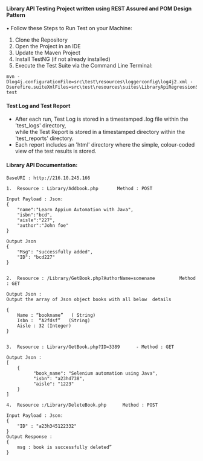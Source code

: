 #### Library API Testing Project written using REST Assured and POM Design Pattern

• Follow these Steps to Run Test on your Machine:
1) Clone the Repository
2) Open the Project in an IDE
3) Update the Maven Project
4) Install TestNG (if not already installed)
5) Execute the Test Suite via the Command Line Terminal:  
```
mvn -Dlog4j.configurationFile=src\test\resources\loggerconfig\log4j2.xml -Dsurefire.suiteXmlFiles=src\test\resources\suites\LibraryApiRegressionSuite.xml test
```
  
#### Test Log and Test Report  
  
* After each run, Test Log is stored in a timestamped .log file within the 'test_logs' directory,  
  while the Test Report is stored in a timestamped directory within the 'test_reports' directory.  
* Each report includes an 'html' directory where the simple, colour-coded view of the test results is stored.
  
#### Library API Documentation:
```
BaseURI : http://216.10.245.166
 
1.	Resource : Library/Addbook.php       Method : POST
 
Input Payload : Json:
{
	"name":"Learn Appium Automation with Java",
	"isbn":"bcd",
	"aisle":"227",
	"author":"John foe"
}

Output Json 
{
	"Msg": "successfully added",
	"ID": "bcd227"
} 
 

2.	Resource : /Library/GetBook.php?AuthorName=somename         Method : GET 
 
Output Json :
Output the array of Json object books with all below  details 
 
{
	Name : “bookname”   ( String)
	Isbn :  “A2fdsf”   (String)
	Aisle : 32 (Integer)
}
 
 
3.	Resource : Library/GetBook.php?ID=3389      - Method : GET 
 
Output Json :
[
	{
	      "book_name": "Selenium automation using Java",
	      "isbn": "a23hd738",
	      "aisle": "1223"
	} 
]

4.	Resource :/Library/DeleteBook.php      Method : POST
 
Input Payload : Json:
{
	"ID" : "a23h345122332"
} 
Output Response :
{
	msg : book is successfully deleted”
}
```
